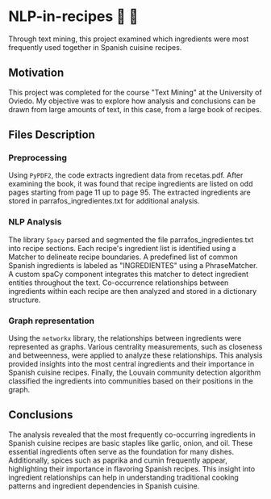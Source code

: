 # NLP-in-recipes 📖 🥘
Through text mining, this project examined which ingredients were most frequently used together in Spanish cuisine recipes.
## Motivation
This project was completed for the course "Text Mining" at the University of Oviedo. My objective was to explore how analysis and conclusions can be drawn from large amounts of text, in this case, from a large book of recipes. 

## Files Description
### Preprocessing
Using `PyPDF2`, the code extracts ingredient data from recetas.pdf. After examining the book, it was found that recipe ingredients are listed on odd pages starting from page 11 up to page 95. The extracted ingredients are stored in parrafos_ingredientes.txt for additional analysis.

### NLP Analysis
The library `Spacy` parsed and segmented the file parrafos_ingredientes.txt into recipe sections. Each recipe's ingredient list is identified using a Matcher to delineate recipe boundaries. A predefined list of common Spanish ingredients is labeled as "INGREDIENTES" using a PhraseMatcher. A custom spaCy component integrates this matcher to detect ingredient entities throughout the text. Co-occurrence relationships between ingredients within each recipe are then analyzed and stored in a dictionary structure.

### Graph representation
Using the `networkx` library, the relationships between ingredients were represented as graphs. Various centrality measurements, such as closeness and betweenness, were applied to analyze these relationships. This analysis provided insights into the most central ingredients and their importance in Spanish cuisine recipes. Finally, the Louvain community detection algorithm classified the ingredients into communities based on their positions in the graph.


## Conclusions
The analysis revealed that the most frequently co-occurring ingredients in Spanish cuisine recipes are basic staples like garlic, onion, and oil. These essential ingredients often serve as the foundation for many dishes. Additionally, spices such as paprika and cumin frequently appear, highlighting their importance in flavoring Spanish recipes. This insight into ingredient relationships can help in understanding traditional cooking patterns and ingredient dependencies in Spanish cuisine.

